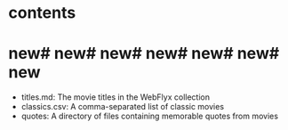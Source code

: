 # contents
# new# new# new# new# new# new# new
* titles.md: The movie titles in the WebFlyx collection
* classics.csv: A comma-separated list of classic movies
* quotes: A directory of files containing memorable quotes from movies
